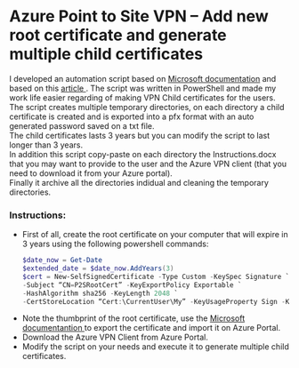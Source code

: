 <h1>Azure Point to Site VPN – Add new root certificate and generate multiple child certificates </h1>
<p>I developed an automation script based on <a href="https://docs.microsoft.com/en-us/azure/vpn-gateway/vpn-gateway-certificates-point-to-site">Microsoft documentation</a> and based on this <a href="https://www.digitaldarragh.com/2019/01/18/azure-point-to-site-vpn-add-or-replace-certificates/?unapproved=143055&moderation-hash=1c365315c80128f3156f9f43309bb8a3#comment-143055">article </a>. The script was written in PowerShell and made my work life easier regarding of making VPN Child certificates for the users. </br> The script creates multiple temporary directories, on each directory a child certificate is created and is exported into a pfx format with an auto generated password saved on a txt file. </br>
The child certificates lasts 3 years but you can modify the script to last longer than 3 years. <br>
In addition this script copy-paste on each directory the Instructions.docx that you may want to provide to the user and the Azure VPN client (that you need to download it from your Azure portal). </br> Finally it archive all the directories indidual and cleaning the temporary directories. </p>

<h3>Instructions: </h3>

<ul>
  <li>First of all, create the root certificate on your computer that will expire in 3 years using the following powershell commands:</li>


```powershell
$date_now = Get-Date
$extended_date = $date_now.AddYears(3)
$cert = New-SelfSignedCertificate -Type Custom -KeySpec Signature `
-Subject “CN=P2SRootCert” -KeyExportPolicy Exportable `
-HashAlgorithm sha256 -KeyLength 2048 `
-CertStoreLocation “Cert:\CurrentUser\My” -KeyUsageProperty Sign -KeyUsage CertSign -Notafter $extended_date
 ```
<li>Note the thumbprint of the root certificate, use the <a href="https://docs.microsoft.com/en-us/azure/vpn-gateway/vpn-gateway-certificates-point-to-site"> Microsoft documentantion </a> to export the certificate and import it on Azure Portal.</li>

<li>Download the Azure VPN Client from Azure Portal.</li>
<li>Modify the script on your needs and execute it to generate multiple child certificates.</li>
</ul>
